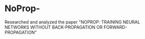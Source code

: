 # NoProp-
Researched and analyzed the paper "NOPROP: TRAINING NEURAL NETWORKS WITHOUT BACK-PROPAGATION OR FORWARD-PROPAGATION"
